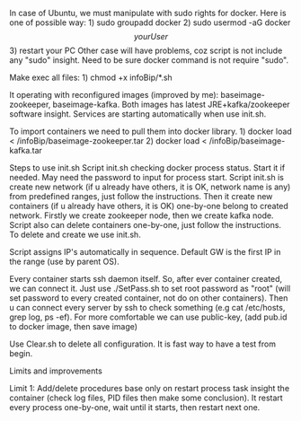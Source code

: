 In case of Ubuntu, we must manipulate with sudo rights for docker. Here is one of possible way:
	1) sudo groupadd docker
	2) sudo usermod -aG docker $$yourUser$$
	3) restart your PC
Other case will have problems, coz script is not include any "sudo" insight.
Need to be sure docker command is not require "sudo".

Make exec all files:
	1) chmod +x infoBip/*.sh

It operating with reconfigured images (improved by me): baseimage-zookeeper, baseimage-kafka. Both images has latest JRE+kafka/zookeeper software insight. Services are starting automatically when use init.sh.

To import containers we need to pull them into docker library.
	1) docker load < /infoBip/baseimage-zookeeper.tar
	2) docker load < /infoBip/baseimage-kafka.tar

Steps to use init.sh
Script init.sh checking docker process status. Start it if needed. May need the password to input for process start.
Script init.sh is create new network (if u already have others, it is OK, network name is any) from predefined ranges, just follow the instructions. Then it create new containers (if u already have others, it is OK) one-by-one belong to created network. Firstly we create zookeeper node, then we create kafka node. Script also can delete containers one-by-one, just follow the instructions. To delete and create we use init.sh.

Script assigns IP's automatically in sequence. Default GW is the first IP in the range (use by parent OS).

Every container starts ssh daemon itself. So, after ever container created, we can connect it. Just use ./SetPass.sh to set root password as "root" (will set password to every created container, not do on other containers). Then u can connect every server by ssh to check something (e.g cat /etc/hosts, grep log, ps -ef). For more comfortable we can use public-key, (add pub.id to docker image, then save image)

Use Clear.sh to delete all configuration. It is fast way to have a test from begin.

Limits and improvements

Limit 1:
Add/delete procedures base only on restart process task insight the container (check log files, PID files then make some conclusion). It restart every process one-by-one, wait until it starts, then restart next one.
